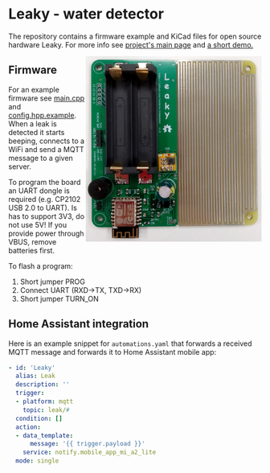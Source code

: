 # Leaky - water detector
The repository contains a firmware example and KiCad files for open source hardware Leaky. For more info see
<a href="https://www.openhardware.io/view/8239/Leaky-water-detector" target="_blank">project's main page</a> and <a href="https://youtu.be/IXUa7aIcWfs" target="_blank">a short demo.</a>

<img align="right" width="350" src="pcb/pics/front.jpg"/>

## Firmware
For an example firmware see [main.cpp](src/main.cpp) and [config.hpp.example](src/config.hpp.example). When a leak is detected it starts beeping, connects to a WiFi and send a MQTT message to a given server.

To program the board an UART dongle is required (e.g. CP2102 USB 2.0 to UART). Is has to support 3V3, do not use 5V!
If you provide power through VBUS, remove batteries first.

To flash a program: 
1. Short jumper PROG
2. Connect UART (RXD->TX, TXD->RX)
3. Short jumper TURN_ON

## Home Assistant integration
Here is an example snippet for `automations.yaml` that forwards a received MQTT message and forwards it to Home Assistant mobile app:
```yaml
- id: 'Leaky'
  alias: Leak
  description: ''
  trigger:
  - platform: mqtt
    topic: leak/#
  condition: []
  action:
  - data_template:
      message: '{{ trigger.payload }}'
    service: notify.mobile_app_mi_a2_lite
  mode: single
  ```
